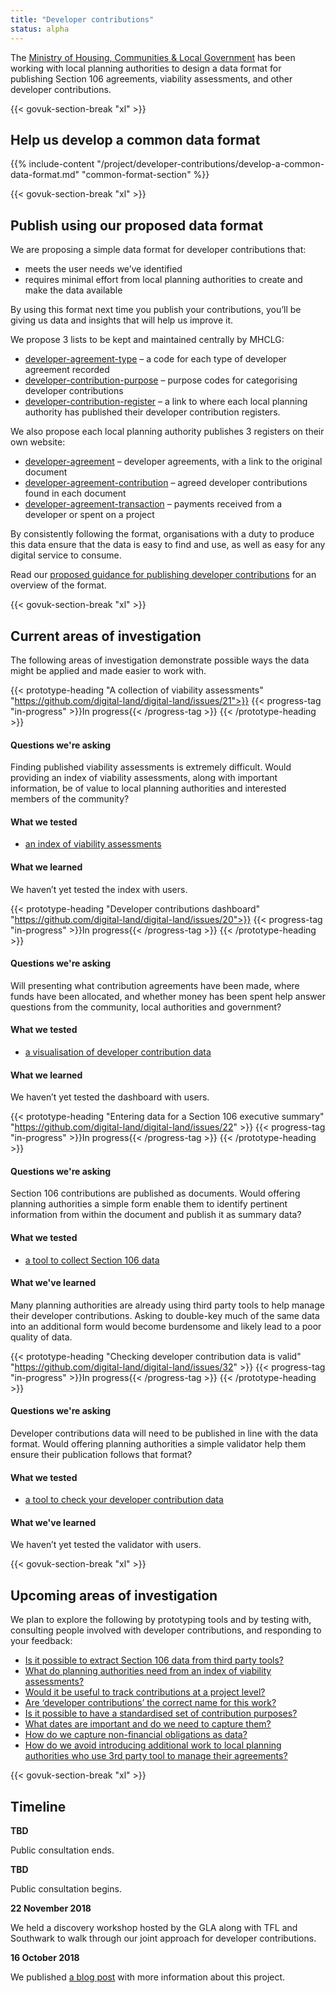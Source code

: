 ```yaml
---
title: "Developer contributions"
status: alpha
---
```


The [Ministry of Housing, Communities & Local Government](https://www.gov.uk/government/organisations/ministry-of-housing-communities-and-local-government) has been working with local planning authorities to design a data format for publishing Section 106 agreements, viability assessments, and other developer contributions.

{{< govuk-section-break "xl" >}}

## Help us develop a common data format

{{% include-content "/project/developer-contributions/develop-a-common-data-format.md" "common-format-section" %}}

{{< govuk-section-break "xl" >}}

## Publish using our proposed data format

We are proposing a simple data format for developer contributions that:

* meets the user needs we’ve identified 
* requires minimal effort from local planning authorities to create and make the data available

By using this format next time you publish your contributions, you’ll be giving us data and insights that will help us improve it.

We propose 3 lists to be kept and maintained centrally by MHCLG:

* [developer-agreement-type](https://github.com/communitiesuk/digital-land-collector/blob/master/etc/developer-contributions/developer-agreement-type.csv)
– a code for each type of developer agreement recorded
* [developer-contribution-purpose](https://github.com/communitiesuk/digital-land-collector/blob/master/etc/developer-contributions/developer-contribution-purpose.csv)
– purpose codes for categorising developer contributions
* [developer-contribution-register](https://github.com/communitiesuk/digital-land-collector/blob/master/etc/developer-contributions/developer-contribution-register.csv)
– a link to where each local planning authority has published their developer contribution registers.

We also propose each local planning authority publishes 3 registers on their own website:

* [developer-agreement](https://github.com/communitiesuk/digital-land-collector/blob/master/etc/developer-contributions/developer-agreement.csv)
– developer agreements, with a link to the original document
* [developer-agreement-contribution](https://github.com/communitiesuk/digital-land-collector/blob/master/etc/developer-contributions/developer-agreement-contribution.csv)
– agreed developer contributions found in each document
* [developer-agreement-transaction](https://github.com/communitiesuk/digital-land-collector/blob/master/etc/developer-contributions/developer-agreement-transaction.csv)
– payments received from a developer or spent on a project

By consistently following the format, organisations with a duty to produce this data ensure that the data is easy to find and use, as well as easy for any digital service to consume.

Read our [proposed guidance for publishing developer contributions](https://digital-land.github.io/guidance/developer-contributions/) for an overview of the format.

{{< govuk-section-break "xl" >}}

## Current areas of investigation

The following areas of investigation demonstrate possible ways the data might be applied and made easier to work with.

{{< prototype-heading "A collection of viability assessments" "https://github.com/digital-land/digital-land/issues/21">}}
  {{< progress-tag "in-progress" >}}In progress{{< /progress-tag >}}
{{< /prototype-heading >}}

#### Questions we're asking

Finding published viability assessments is extremely difficult. Would providing an index of viability assessments, along with important information, be of value to local planning authorities and interested members of the community?

#### What we tested

* [an index of viability assessments](https://section-106-prototype.cloudapps.digital/viability/)

#### What we learned

We haven’t yet tested the index with users.

{{< prototype-heading "Developer contributions dashboard" "https://github.com/digital-land/digital-land/issues/20">}}
  {{< progress-tag "in-progress" >}}In progress{{< /progress-tag >}}
{{< /prototype-heading >}}

#### Questions we're asking

Will presenting what contribution agreements have been made, where funds have been allocated, and whether money has been spent help answer questions from the community, local authorities and government?

#### What we tested

* [a visualisation of developer contribution data](https://section-106-prototype.cloudapps.digital/developer-contributions/section106-wide)

#### What we learned

We haven’t yet tested the dashboard with users.


{{< prototype-heading "Entering data for a Section 106 executive summary" "https://github.com/digital-land/digital-land/issues/22" >}}
  {{< progress-tag "in-progress" >}}In progress{{< /progress-tag >}}
{{< /prototype-heading >}}

#### Questions we're asking

Section 106 contributions are published as documents. Would offering planning authorities a simple form enable them to identify pertinent information from within the document and publish it as summary data?

#### What we tested

* [a tool to collect Section 106 data](https://section-106-prototype.cloudapps.digital/create-section106)

#### What we've learned

Many planning authorities are already using third party tools to help manage their developer contributions. Asking to double-key much of the same data into an additional form would become burdensome and likely lead to a poor quality of data.

{{< prototype-heading "Checking developer contribution data is valid" "https://github.com/digital-land/digital-land/issues/32" >}}
  {{< progress-tag "in-progress" >}}In progress{{< /progress-tag >}}
{{< /prototype-heading >}}

#### Questions we're asking

Developer contributions data will need to be published in line with the data format. Would offering planning authorities a simple validator help them ensure their publication follows that format?

#### What we tested

* [a tool to check your developer contribution data](https://section-106-prototype.cloudapps.digital/validate-start)

#### What we've learned

We haven’t yet tested the validator with users.

{{< govuk-section-break "xl" >}}

## Upcoming areas of investigation

We plan to explore the following by prototyping tools and by testing with, consulting people involved with developer contributions, and responding to your feedback:

* [Is it possible to extract Section 106 data from third party tools?](https://github.com/digital-land/digital-land/issues/23)
* [What do planning authorities need from an index of viability assessments?](https://github.com/digital-land/digital-land/issues/24)
* [Would it be useful to track contributions at a project level?](https://github.com/digital-land/digital-land/issues/25)
* [Are ‘developer contributions’ the correct name for this work?](https://github.com/digital-land/digital-land/issues/28)
* [Is it possible to have a standardised set of contribution purposes?](https://github.com/digital-land/digital-land/issues/26)
* [What dates are important and do we need to capture them?](https://github.com/digital-land/digital-land/issues/27)
* [How do we capture non-financial obligations as data?](https://github.com/digital-land/digital-land/issues/29)
* [How do we avoid introducing additional work to local planning authorities who use 3rd party tool to manage their agreements?](https://github.com/digital-land/digital-land/issues/33)

{{< govuk-section-break "xl" >}}

## Timeline

**TBD**

Public consultation ends.

**TBD**

Public consultation begins.

**22 November 2018**

We held a discovery workshop hosted by the GLA along with TFL and Southwark to walk through our joint approach for developer contributions.

**16 October 2018**

We published [a blog post](https://mhclgdigital.blog.gov.uk/2018/10/16/making-developer-contributions-open-and-transparent/) with more information about this project.

